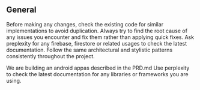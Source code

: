 ## General
Before making any changes, check the existing code for similar implementations to avoid duplication.
Always try to find the root cause of any issues you encounter and fix them rather than applying quick fixes.
Ask preplexity for any firebase, firestore or related usages to check the latest documentation.
Follow the same architectural and stylistic patterns consistently throughout the project.

We are building an android appas described in the PRD.md
Use perplexity to check the latest documentation for any libraries or frameworks you are using.